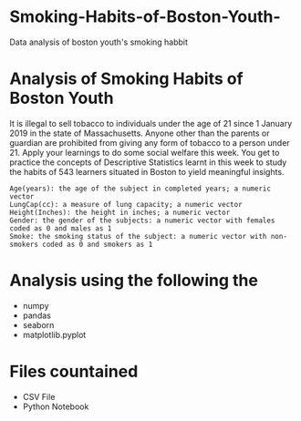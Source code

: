 # Smoking-Habits-of-Boston-Youth-
Data analysis of boston youth's smoking habbit

# Analysis of Smoking Habits of Boston Youth

It is illegal to sell tobacco to individuals under the age of 21 since 1 January 2019 in the state of Massachusetts. Anyone other than the parents or guardian are prohibited from giving any form of tobacco to a person under 21. Apply your learnings to do some social welfare this week. You get to practice the concepts of Descriptive Statistics learnt in this week to study the habits of 543 learners situated in Boston to yield meaningful insights.

    Age(years): the age of the subject in completed years; a numeric vector
    LungCap(cc): a measure of lung capacity; a numeric vector
    Height(Inches): the height in inches; a numeric vector
    Gender: the gender of the subjects: a numeric vector with females coded as 0 and males as 1
    Smoke: the smoking status of the subject: a numeric vector with non-smokers coded as 0 and smokers as 1
    
# Analysis using the following the 

- numpy
- pandas
- seaborn
- matplotlib.pyplot 

# Files countained
- CSV File 
- Python Notebook
